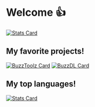 # Welcome 👍
[![Stats Card](https://github-readme-stats.vercel.app/api?username=KACofficial&theme=midnight-purple&hide_border=true)](https://github.com/KACofficial)
## My favorite projects!
[![BuzzToolz Card](https://github-readme-stats.vercel.app/api/pin/?username=KACofficial&repo=buZzToolz&theme=midnight-purple&hide_border=true)](https://github.com/KACofficial/buZzToolz)
[![BuzzDL Card](https://github-readme-stats.vercel.app/api/pin/?username=KACofficial&repo=BuZzDL&theme=midnight-purple&hide_border=true)](https://github.com/KACofficial/BuZzDL)
## My top languages!
[![Stats Card](https://github-readme-stats.vercel.app/api/top-langs/?username=KACofficial&theme=midnight-purple&hide_border=true&layout=donut)](https://github.com/KACofficial)
